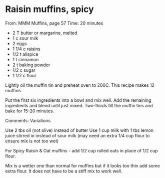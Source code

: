 # Raisin muffins, spicy
From: MMM Muffins, page 57
Time: 20 minutes

* 2 T butter or margarine, melted 
* 1 c sour milk 
* 2 eggs
* 1 1/4 c raisins
* 1/2 t allspice
* 1 t cinnamon
* 2 t baking powder
* 1/2 c sugar
* 1 1/2 c flour

Lightly oil the muffin tin and preheat oven to 200C.  This recipe makes 12 muffins.

Put the first six ingredients into a bowl and mix well.  Add the remaining ingredients and blend until just mixed.  Two-thirds fill the muffin tins and bake for 15-20 minutes.

Comments: Variations

Use 2 tbs oil (not olive) instead of butter
Use 1 cup milk with 1 tbs lemon juice stirred in  instead of sour milk (may need an extra 1/4 cup flour to ensure mix is not too wet)

For Spicy Raisin & Oat muffins - add 1/2 cup rolled oats in place of 1/2 cup flour.

Mix is a wetter one than normal for muffins but if it looks too thin add some extra flour.  It does not have to be a stiff mix to work well.

